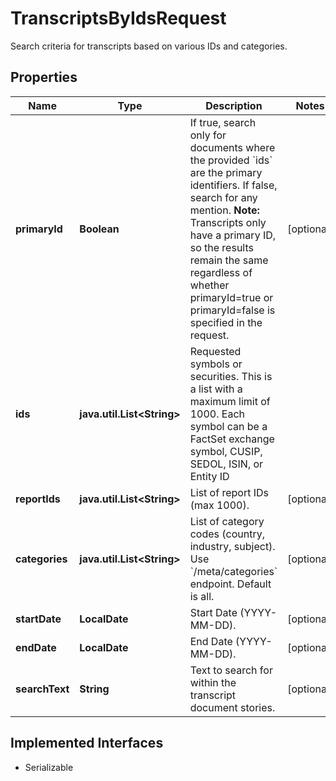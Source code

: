 

# TranscriptsByIdsRequest

Search criteria for transcripts based on various IDs and categories.

## Properties

Name | Type | Description | Notes
------------ | ------------- | ------------- | -------------
**primaryId** | **Boolean** | If true, search only for documents where the provided &#x60;ids&#x60; are the primary identifiers. If false, search for any mention.  **Note:** Transcripts only have a primary ID, so the results remain the same regardless of whether primaryId&#x3D;true or primaryId&#x3D;false is specified in the request.  |  [optional]
**ids** | **java.util.List&lt;String&gt;** | Requested symbols or securities. This is a list with a maximum limit of 1000. Each symbol can be a FactSet exchange symbol, CUSIP, SEDOL, ISIN, or Entity ID | 
**reportIds** | **java.util.List&lt;String&gt;** | List of report IDs (max 1000). |  [optional]
**categories** | **java.util.List&lt;String&gt;** | List of category codes (country, industry, subject). Use &#x60;/meta/categories&#x60; endpoint. Default is all. |  [optional]
**startDate** | **LocalDate** | Start Date (YYYY-MM-DD).  |  [optional]
**endDate** | **LocalDate** | End Date (YYYY-MM-DD).  |  [optional]
**searchText** | **String** | Text to search for within the transcript document stories. |  [optional]


## Implemented Interfaces

* Serializable


